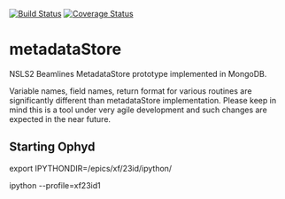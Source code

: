 [![Build Status](https://travis-ci.org/NSLS-II/metadatastore.svg)](https://travis-ci.org/NSLS-II/metadatastore)
[![Coverage Status](https://coveralls.io/repos/NSLS-II/metadatastore/badge.svg)](https://coveralls.io/r/NSLS-II/metadatastore)
# metadataStore
NSLS2 Beamlines MetadataStore prototype implemented in MongoDB.

Variable names, field names, return format for various routines are significantly different than metadataStore implementation. Please keep in mind this is a tool under very agile development and such changes are expected in the near future.

Starting Ophyd
--------------
export IPYTHONDIR=/epics/xf/23id/ipython/

ipython --profile=xf23id1
